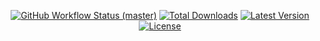 <p align="center">
    <p align="center">
        <a href="https://github.com/mortenscheel/skeleton-laravel/actions"><img alt="GitHub Workflow Status (master)" src="https://github.com/mortenscheel/skeleton-laravel/actions/workflows/tests.yml/badge.svg"></a>
        <a href="https://packagist.org/packages/mortenscheel/skeleton-laravel"><img alt="Total Downloads" src="https://img.shields.io/packagist/dt/mortenscheel/skeleton-laravel"></a>
        <a href="https://packagist.org/packages/mortenscheel/skeleton-laravel"><img alt="Latest Version" src="https://img.shields.io/packagist/v/mortenscheel/skeleton-laravel"></a>
        <a href="https://packagist.org/packages/mortenscheel/skeleton-laravel"><img alt="License" src="https://img.shields.io/packagist/l/mortenscheel/skeleton-laravel"></a>
    </p>
</p>
